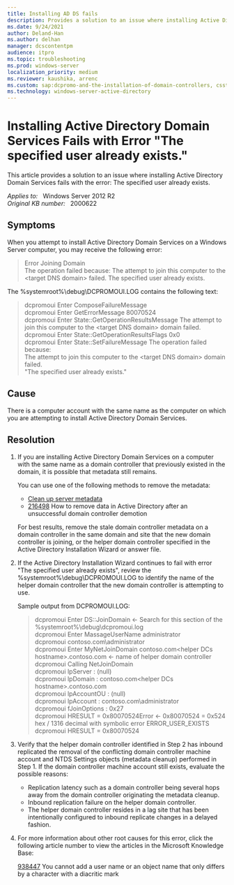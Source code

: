 ```yaml
---
title: Installing AD DS fails
description: Provides a solution to an issue where installing Active Directory Domain Services fails.
ms.date: 9/24/2021
author: Deland-Han
ms.author: delhan
manager: dcscontentpm
audience: itpro
ms.topic: troubleshooting
ms.prod: windows-server
localization_priority: medium
ms.reviewer: kaushika, arrenc
ms.custom: sap:dcpromo-and-the-installation-of-domain-controllers, csstroubleshoot
ms.technology: windows-server-active-directory
---
```

# Installing Active Directory Domain Services Fails with Error "The specified user already exists."

This article provides a solution to an issue where installing Active Directory Domain Services fails with the error: The specified user already exists.

_Applies to:_ &nbsp; Windows Server 2012 R2  
_Original KB number:_ &nbsp; 2000622

## Symptoms

When you attempt to install Active Directory Domain Services on a Windows Server computer, you may receive the following error:

> Error Joining Domain  
The operation failed because: The attempt to join this computer to the \<target DNS domain> failed. The specified user already exists.  

The %systemroot%\\debug\\DCPROMOUI.LOG contains the following text:

> dcpromoui  Enter ComposeFailureMessage  
dcpromoui  Enter GetErrorMessage 80070524  
dcpromoui  Enter State::GetOperationResultsMessage The attempt to join this computer to the \<target DNS domain> domain failed.  
dcpromoui  Enter State::GetOperationResultsFlags 0x0  
dcpromoui  Enter State::SetFailureMessage The operation failed because:  
The attempt to join this computer to the  \<target DNS domain> domain failed.  
"The specified user already exists."

## Cause

There is a computer account with the same name as the computer on which you are attempting to install Active Directory Domain Services.

## Resolution

1. If you are installing Active Directory Domain Services on a computer with the same name as a domain controller that previously existed in the domain, it is possible that metadata still remains.

    You can use one of the following methods to remove the metadata:

    - [Clean up server metadata](https://technet.microsoft.com/library/cc736378%28WS.10%29.aspx)
    - [216498](https://support.microsoft.com/kb/216498) How to remove data in Active Directory after an unsuccessful domain controller demotion

    For best results, remove the stale domain controller metadata on a domain controller in the same domain and site that the new domain controller is joining, or the helper domain controller specified in the Active Directory Installation Wizard or answer file.

2. If the Active Directory Installation Wizard continues to fail with error "The specified user already exists", review the %systemroot%\\debug\\DCPROMOUI.LOG to identify the name of the helper domain controller that the new domain controller is attempting to use.

    Sample output from DCPROMOUI.LOG:

    > dcpromoui          Enter DS::JoinDomain                                                  ← Search for this section of the %systemroot%\\debug\\dcpromoui.log  
    dcpromoui          Enter MassageUserName administrator  
    dcpromoui          contoso.com\\administrator  
    dcpromoui          Enter MyNetJoinDomain contoso.com\<helper DCs hostname>.contoso.com                     ← name of helper domain controller  
    dcpromoui          Calling NetJoinDomain  
    dcpromoui          lpServer         : (null)  
    dcpromoui          lpDomain         : contoso.com\<helper DCs hostname>.contoso.com  
    dcpromoui          lpAccountOU      : (null)  
    dcpromoui          lpAccount        : contoso.com\\administrator  
    dcpromoui          fJoinOptions : 0x27  
    dcpromoui          HRESULT = 0x80070524Error                ← 0x80070524 = 0x524 hex / 1316 decimal with symbolic error ERROR_USER_EXISTS  
    dcpromoui          HRESULT = 0x80070524

3. Verify that the helper domain controller identified in Step 2 has inbound replicated the removal of the conflicting domain controller machine account and NTDS Settings objects (metadata cleanup) performed in Step 1. If the domain controller machine account still exists, evaluate the possible reasons:

    - Replication latency such as a domain controller being several hops away from the domain controller originating the metadata cleanup.
    - Inbound replication failure on the helper domain controller.
    - The helper domain controller resides in a lag site that has been intentionally configured to inbound replicate changes in a delayed fashion.

4. For more information about other root causes for this error, click the following article number to view the articles in the Microsoft Knowledge Base:

    [938447](https://support.microsoft.com/kb/938447) You cannot add a user name or an object name that only differs by a character with a diacritic mark
